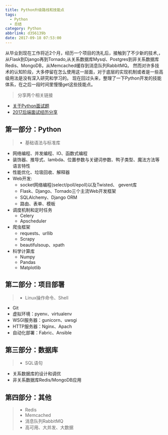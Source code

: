 ```yaml
---
title: Python升级路线和技能点
tags:
  - Python
  - 总结
category: Python
abbrlink: d356139b
date: 2017-09-18 07:53:00
---
```

从毕业到现在工作将近2个月，经历一个项目的洗礼后，接触到了不少新的技术,，从Flask到Django再到Tornado,从关系数据库Mysql、Postgres到非关系数据库Redis、MongoDB，从Memcached缓存到消息队列RabbitMQ。
然而对许多技术的认知阶段，大多停留在怎么使用这一层面，对于底层的实现机制或者是一些高级用法是没有深入研究和学习的。
现在回过头来，整理了一下Python开发的技能体系，在之后一段时间里慢慢get这些技能点。
> 分享两个相关链接
* [关于Python面试题](https://github.com/taizilongxu/interview_python)
* [2017后端面试经历分享](https://segmentfault.com/a/1190000008758381)

<!-- more -->

## 第一部分：Python
> * 基础语法与标准库
* 网络编程、并发编程、IO、函数式编程
* 装饰器、推导式、lambda、位置参数与关键词参数、鸭子类型、魔法方法等语言特性
* 性能优化、垃圾回收、解释器
* Web开发:
    - socket网络编程(select/poll/epoll)以及Twisted、 gevent库
    - Flask、Django、Tornado三个主流Web开发框架
    - SQLAlchemy、Django ORM
    - 路由、表单、模板
* 调度机制和定时任务
    - Celery
    - Apscheduler
* 爬虫框架
    - requests、urllib
    - Scrapy
    - beautifulsoup、xpath
* 科学计算库
    - Numpy
    - Pandas
    - Matplotlib


## 第二部分：项目部署
> - Linux操作命令、Shell
- Git
- 虚拟环境：pyenv、virtualenv
- WSGI服务器：gunicorn、uwsgi
- HTTP服务器：Nginx、Apach
- 自动化部署：Fabric、Ansible


## 第三部分：数据库
> - SQL语句
- 关系数据库的设计和调优
- 非关系数据库Redis/MongoDB应用


## 第四部分：其他
> - Redis
> - Memcached
> - 消息队列RabbitMQ
> - 高可用、大并发、大数据